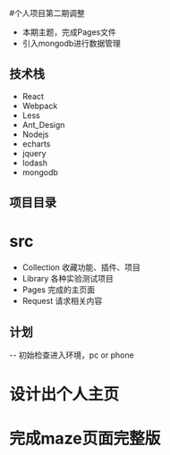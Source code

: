 #个人项目第二期调整
- 本期主题，完成Pages文件
- 引入mongodb进行数据管理

## 技术栈
- React
- Webpack
- Less
- Ant_Design
- Nodejs
- echarts
- jquery
- lodash
- mongodb

## 项目目录
# src
- Collection
 收藏功能、插件、项目
- Library
 各种实验测试项目
- Pages
 完成的主页面
- Request
 请求相关内容

 ## 计划
 -- 初始检查进入环境，pc or phone
 # 设计出个人主页
 # 完成maze页面完整版